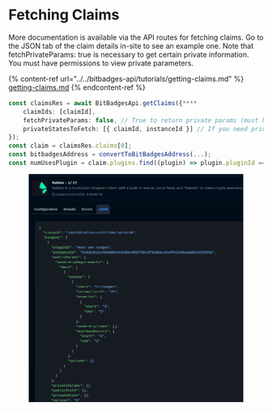 # Fetching Claims

More documentation is available via the API routes for fetching claims. Go to the JSON tab of the claim details in-site to see an example one. Note that fetchPrivateParams: true is necessary to get certain private information. You must have permissions to view private parameters.&#x20;

{% content-ref url="../../bitbadges-api/tutorials/getting-claims.md" %}
[getting-claims.md](../../bitbadges-api/tutorials/getting-claims.md)
{% endcontent-ref %}

```typescript
const claimsRes = await BitBadgesApi.getClaims({****
    claimIds: [claimId],
    fetchPrivateParams: false, // True to return private params (must have permissions to view)
    privateStatesToFetch: [{ claimId, instanceId }] // If you need private state (certain state is public)
});
const claim = claimsRes.claims[0];
const bitbadgesAddress = convertToBitBadgesAddress(...);
const numUsesPlugin = claim.plugins.find((plugin) => plugin.pluginId === 'numUses');
```

<figure><img src="../../../.gitbook/assets/image (2) (1) (1) (1) (1) (1) (1).png" alt=""><figcaption></figcaption></figure>
